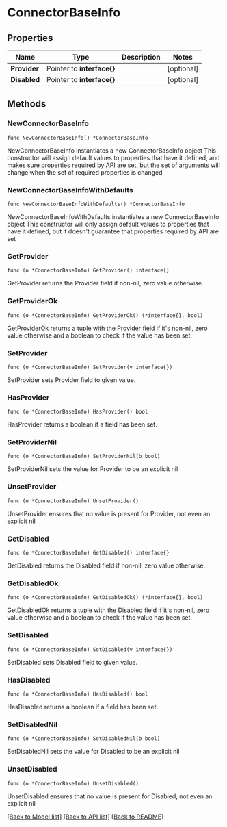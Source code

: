 # ConnectorBaseInfo

## Properties

Name | Type | Description | Notes
------------ | ------------- | ------------- | -------------
**Provider** | Pointer to **interface{}** |  | [optional] 
**Disabled** | Pointer to **interface{}** |  | [optional] 

## Methods

### NewConnectorBaseInfo

`func NewConnectorBaseInfo() *ConnectorBaseInfo`

NewConnectorBaseInfo instantiates a new ConnectorBaseInfo object
This constructor will assign default values to properties that have it defined,
and makes sure properties required by API are set, but the set of arguments
will change when the set of required properties is changed

### NewConnectorBaseInfoWithDefaults

`func NewConnectorBaseInfoWithDefaults() *ConnectorBaseInfo`

NewConnectorBaseInfoWithDefaults instantiates a new ConnectorBaseInfo object
This constructor will only assign default values to properties that have it defined,
but it doesn't guarantee that properties required by API are set

### GetProvider

`func (o *ConnectorBaseInfo) GetProvider() interface{}`

GetProvider returns the Provider field if non-nil, zero value otherwise.

### GetProviderOk

`func (o *ConnectorBaseInfo) GetProviderOk() (*interface{}, bool)`

GetProviderOk returns a tuple with the Provider field if it's non-nil, zero value otherwise
and a boolean to check if the value has been set.

### SetProvider

`func (o *ConnectorBaseInfo) SetProvider(v interface{})`

SetProvider sets Provider field to given value.

### HasProvider

`func (o *ConnectorBaseInfo) HasProvider() bool`

HasProvider returns a boolean if a field has been set.

### SetProviderNil

`func (o *ConnectorBaseInfo) SetProviderNil(b bool)`

 SetProviderNil sets the value for Provider to be an explicit nil

### UnsetProvider
`func (o *ConnectorBaseInfo) UnsetProvider()`

UnsetProvider ensures that no value is present for Provider, not even an explicit nil
### GetDisabled

`func (o *ConnectorBaseInfo) GetDisabled() interface{}`

GetDisabled returns the Disabled field if non-nil, zero value otherwise.

### GetDisabledOk

`func (o *ConnectorBaseInfo) GetDisabledOk() (*interface{}, bool)`

GetDisabledOk returns a tuple with the Disabled field if it's non-nil, zero value otherwise
and a boolean to check if the value has been set.

### SetDisabled

`func (o *ConnectorBaseInfo) SetDisabled(v interface{})`

SetDisabled sets Disabled field to given value.

### HasDisabled

`func (o *ConnectorBaseInfo) HasDisabled() bool`

HasDisabled returns a boolean if a field has been set.

### SetDisabledNil

`func (o *ConnectorBaseInfo) SetDisabledNil(b bool)`

 SetDisabledNil sets the value for Disabled to be an explicit nil

### UnsetDisabled
`func (o *ConnectorBaseInfo) UnsetDisabled()`

UnsetDisabled ensures that no value is present for Disabled, not even an explicit nil

[[Back to Model list]](../README.md#documentation-for-models) [[Back to API list]](../README.md#documentation-for-api-endpoints) [[Back to README]](../README.md)


